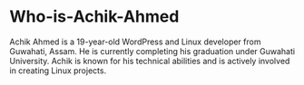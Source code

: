 # Who-is-Achik-Ahmed
Achik Ahmed is a 19-year-old WordPress and Linux developer from Guwahati, Assam. He is currently completing his graduation under Guwahati University. Achik is known for his technical abilities and is actively involved in creating Linux projects.
